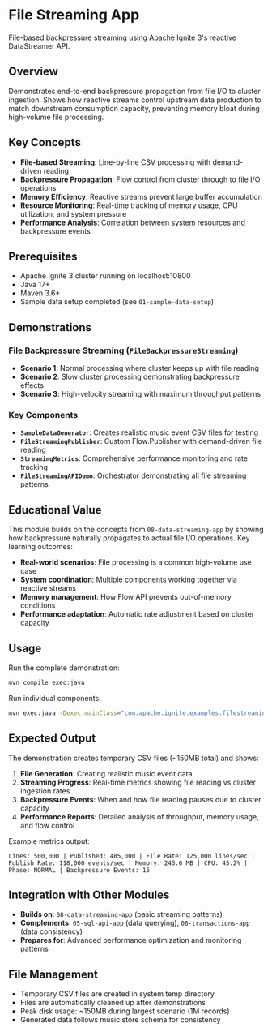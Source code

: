 # File Streaming App

File-based backpressure streaming using Apache Ignite 3's reactive DataStreamer API.

## Overview

Demonstrates end-to-end backpressure propagation from file I/O to cluster ingestion. Shows how reactive streams control upstream data production to match downstream consumption capacity, preventing memory bloat during high-volume file processing.

## Key Concepts

- **File-based Streaming**: Line-by-line CSV processing with demand-driven reading
- **Backpressure Propagation**: Flow control from cluster through to file I/O operations
- **Memory Efficiency**: Reactive streams prevent large buffer accumulation
- **Resource Monitoring**: Real-time tracking of memory usage, CPU utilization, and system pressure
- **Performance Analysis**: Correlation between system resources and backpressure events

## Prerequisites

- Apache Ignite 3 cluster running on localhost:10800
- Java 17+
- Maven 3.6+
- Sample data setup completed (see `01-sample-data-setup`)

## Demonstrations

### File Backpressure Streaming (`FileBackpressureStreaming`)

- **Scenario 1**: Normal processing where cluster keeps up with file reading
- **Scenario 2**: Slow cluster processing demonstrating backpressure effects
- **Scenario 3**: High-velocity streaming with maximum throughput patterns

### Key Components

- **`SampleDataGenerator`**: Creates realistic music event CSV files for testing
- **`FileStreamingPublisher`**: Custom Flow.Publisher with demand-driven file reading
- **`StreamingMetrics`**: Comprehensive performance monitoring and rate tracking
- **`FileStreamingAPIDemo`**: Orchestrator demonstrating all file streaming patterns

## Educational Value

This module builds on the concepts from `08-data-streaming-app` by showing how backpressure naturally propagates to actual file I/O operations. Key learning outcomes:

- **Real-world scenarios**: File processing is a common high-volume use case
- **System coordination**: Multiple components working together via reactive streams
- **Memory management**: How Flow API prevents out-of-memory conditions
- **Performance adaptation**: Automatic rate adjustment based on cluster capacity

## Usage

Run the complete demonstration:

```bash
mvn compile exec:java
```

Run individual components:

```bash
mvn exec:java -Dexec.mainClass="com.apache.ignite.examples.filestreaming.FileBackpressureStreaming"
```

## Expected Output

The demonstration creates temporary CSV files (~150MB total) and shows:

1. **File Generation**: Creating realistic music event data
2. **Streaming Progress**: Real-time metrics showing file reading vs cluster ingestion rates
3. **Backpressure Events**: When and how file reading pauses due to cluster capacity
4. **Performance Reports**: Detailed analysis of throughput, memory usage, and flow control

Example metrics output:

```
Lines: 500,000 | Published: 485,000 | File Rate: 125,000 lines/sec | 
Publish Rate: 118,000 events/sec | Memory: 245.6 MB | CPU: 45.2% | 
Phase: NORMAL | Backpressure Events: 15
```

## Integration with Other Modules

- **Builds on**: `08-data-streaming-app` (basic streaming patterns)
- **Complements**: `05-sql-api-app` (data querying), `06-transactions-app` (data consistency)
- **Prepares for**: Advanced performance optimization and monitoring patterns

## File Management

- Temporary CSV files are created in system temp directory
- Files are automatically cleaned up after demonstrations
- Peak disk usage: ~150MB during largest scenario (1M records)
- Generated data follows music store schema for consistency
